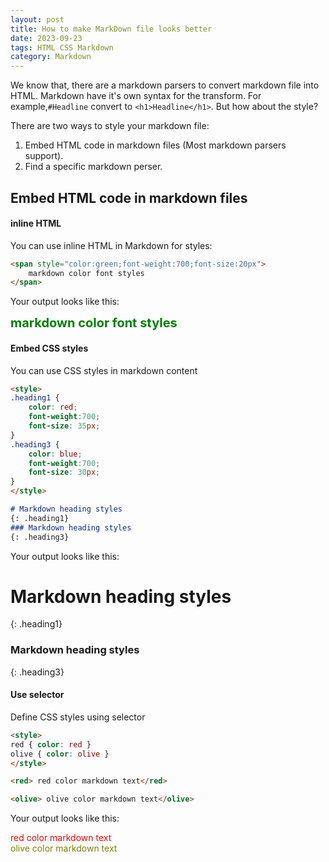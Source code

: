 ```yaml
---
layout: post
title: How to make MarkDown file looks better
date: 2023-09-23
tags: HTML CSS Markdown
category: Markdown
---
```


We know that, there are a markdown parsers to convert markdown file into HTML. Markdown have it's own syntax for the transform. For example,`#Headline` convert to `<h1>Headline</h1>`. But how about the style?

There are two ways to style your markdown file: 
1. Embed HTML code in markdown files (Most markdown parsers support).
2. Find a specific markdown perser.

## Embed HTML code in markdown files

#### inline HTML
You can use inline HTML in Markdown for styles:
```html
<span style="color:green;font-weight:700;font-size:20px">
    markdown color font styles
</span>
```
Your output looks like this:

<span style="color:green;font-weight:700;font-size:20px">
    markdown color font styles
</span>

#### Embed CSS styles
You can use CSS styles in markdown content

``` md
<style>
.heading1 {
    color: red;
    font-weight:700;
    font-size: 35px;
}
.heading3 {
    color: blue;
    font-weight:700;
    font-size: 30px;
}
</style>

# Markdown heading styles 
{: .heading1}
### Markdown heading styles 
{: .heading3}  

```
Your output looks like this:
<style>
.heading1 {
    color: red;
    font-weight:700;
    font-size: 35px;
}
.heading3 {
    color: blue;
    font-weight:700;
    font-size: 30px;
}
</style>
# Markdown heading styles 
{: .heading1}
### Markdown heading styles 
{: .heading3}  

#### Use selector
Define CSS styles using selector

```md
<style>
red { color: red }
olive { color: olive }
</style>

<red> red color markdown text</red>

<olive> olive color markdown text</olive>
```

Your output looks like this:
<style>
red { color: red }
olive { color: olive }
</style>

<red> red color markdown text</red>
<br>
<olive> olive color markdown text</olive>
